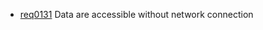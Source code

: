  * [req0131](https://github.com/DomainDrivenArchitecture/ddaRequirement/blob/master/en/requirements/req0131.md) Data are accessible without network connection
